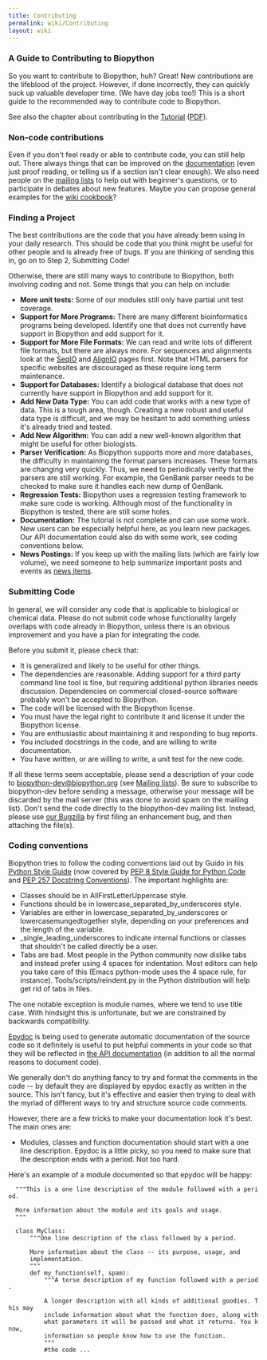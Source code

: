 ```yaml
---
title: Contributing
permalink: wiki/Contributing
layout: wiki
---
```


### A Guide to Contributing to Biopython

So you want to contribute to Biopython, huh? Great! New contributions
are the lifeblood of the project. However, if done incorrectly, they can
quickly suck up valuable developer time. (We have day jobs too!) This is
a short guide to the recommended way to contribute code to Biopython.

See also the chapter about contributing in the
[Tutorial](http://biopython.org/DIST/docs/tutorial/Tutorial.html)
([PDF](http://biopython.org/DIST/docs/tutorial/Tutorial.pdf)).

### Non-code contributions

Even if you don't feel ready or able to contribute code, you can still
help out. There always things that can be improved on the
[documentation](documentation "wikilink") (even just proof reading, or
telling us if a section isn't clear enough). We also need people on the
[mailing lists](mailing_lists "wikilink") to help out with beginner's
questions, or to participate in debates about new features. Maybe you
can propose general examples for the [wiki
cookbook](Category%3ACookbook "wikilink")?

### Finding a Project

The best contributions are the code that you have already been using in
your daily research. This should be code that you think might be useful
for other people and is already free of bugs. If you are thinking of
sending this in, go on to Step 2, Submitting Code!

Otherwise, there are still many ways to contribute to Biopython, both
involving coding and not. Some things that you can help on include:

-   **More unit tests:** Some of our modules still only have partial
    unit test coverage.
-   **Support for More Programs:** There are many different
    bioinformatics programs being developed. Identify one that does not
    currently have support in Biopython and add support for it.
-   **Support for More File Formats:** We can read and write lots of
    different file formats, but there are always more. For sequences and
    alignments look at the [SeqIO](SeqIO "wikilink") and
    [AlignIO](AlignIO "wikilink") pages first. Note that HTML parsers
    for specific websites are discouraged as these require long
    term maintenance.
-   **Support for Databases:** Identify a biological database that does
    not currently have support in Biopython and add support for it.
-   **Add New Data Type:** You can add code that works with a new type
    of data. This is a tough area, though. Creating a new robust and
    useful data type is difficult, and we may be hesitant to add
    something unless it's already tried and tested.
-   **Add New Algorithm:** You can add a new well-known algorithm that
    might be useful for other biologists.
-   **Parser Verification:** As Biopython supports more and more
    databases, the difficulty in maintaining the format
    parsers increases. These formats are changing very quickly. Thus, we
    need to periodically verify that the parsers are still working. For
    example, the GenBank parser needs to be checked to make sure it
    handles each new dump of GenBank.
-   **Regression Tests:** Biopython uses a regression testing framework
    to make sure code is working. Although most of the functionality in
    Biopython is tested, there are still some holes.
-   **Documentation:** The tutorial is not complete and can use
    some work. New users can be especially helpful here, as you learn
    new packages. Our API documentation could also do with some work,
    see coding conventions below.
-   **News Postings:** If you keep up with the mailing lists (which are
    fairly low volume), we need someone to help summarize important
    posts and events as [news items](News "wikilink").

### Submitting Code

In general, we will consider any code that is applicable to biological
or chemical data. Please do not submit code whose functionality largely
overlaps with code already in Biopython, unless there is an obvious
improvement and you have a plan for integrating the code.

Before you submit it, please check that:

-   It is generalized and likely to be useful for other things.
-   The dependencies are reasonable. Adding support for a third party
    command line tool is fine, but requiring additional python libraries
    needs discussion. Dependencies on commercial closed-source software
    probably won't be accepted to Biopython.
-   The code will be licensed with the Biopython license.
-   You must have the legal right to contribute it and license it under
    the Biopython license.
-   You are enthusiastic about maintaining it and responding to
    bug reports.
-   You included docstrings in the code, and are willing to
    write documentation.
-   You have written, or are willing to write, a unit test for the
    new code.

If all these terms seem acceptable, please send a description of your
code to biopython-dev@biopython.org (see [Mailing
lists](Mailing_lists "wikilink")). Be sure to subscribe to biopython-dev
before sending a message, otherwise your message will be discarded by
the mail server (this was done to avoid spam on the mailing list). Don't
send the code directly to the biopython-dev mailing list. Instead,
please use [our Bugzilla](http://bugzilla.open-bio.org/) by first filing
an enhancement bug, and then attaching the file(s).

### Coding conventions

Biopython tries to follow the coding conventions laid out by Guido in
his [Python Style
Guide](http://www.python.org/doc/essays/styleguide.html) (now covered by
[PEP 8 Style Guide for Python
Code](http://www.python.org/dev/peps/pep-0008/) and [PEP 257 Docstring
Conventions](http://www.python.org/dev/peps/pep-0257/)). The important
highlights are:

-   Classes should be in AllFirstLetterUppercase style.
-   Functions should be in lowercase\_separated\_by\_underscores style.
-   Variables are either in lowercase\_separated\_by\_underscores or
    lowercasemungedtogether style, depending on your preferences and the
    length of the variable.
-   \_single\_leading\_underscores to indicate internal functions or
    classes that shouldn't be called directly be a user.
-   Tabs are bad. Most people in the Python community now dislike tabs
    and instead prefer using 4 spaces for indentation. Most editors can
    help you take care of this (Emacs python-mode uses the 4 space rule,
    for instance). Tools/scripts/reindent.py in the Python distribution
    will help get rid of tabs in files.

The one notable exception is module names, where we tend to use title
case. With hindsight this is unfortunate, but we are constrained by
backwards compatibility.

[Epydoc](http://epydoc.sourceforge.net/) is being used to generate
automatic documentation of the source code so it definitely is useful to
put helpful comments in your code so that they will be reflected in [the
API documentation](http://biopython.org/DIST/docs/api) (in addition to
all the normal reasons to document code).

We generally don't do anything fancy to try and format the comments in
the code -- by default they are displayed by epydoc exactly as written
in the source. This isn't fancy, but it's effective and easier then
trying to deal with the myriad of different ways to try and structure
source code comments.

However, there are a few tricks to make your documentation look it's
best. The main ones are:

-   Modules, classes and function documentation should start with a one
    line description. Epydoc is a little picky, so you need to make sure
    that the description ends with a period. Not too hard.

Here's an example of a module documented so that epydoc will be happy:

`  """This is a one line description of the module followed with a period.`  
`  `  
`  More information about the module and its goals and usage.`  
`  """`

`  class MyClass:`  
`      """One line description of the class followed by a period.`  
` `  
`      More information about the class -- its purpose, usage, and`  
`      implementation.`  
`      """`  
`      def my_function(self, spam):`  
`          """A terse description of my function followed with a period.`  
`     `  
`          A longer description with all kinds of additional goodies. This may`  
`          include information about what the function does, along with`  
`          what parameters it will be passed and what it returns. You know, `  
`          information so people know how to use the function.`  
`          """`  
`          #the code ...`

